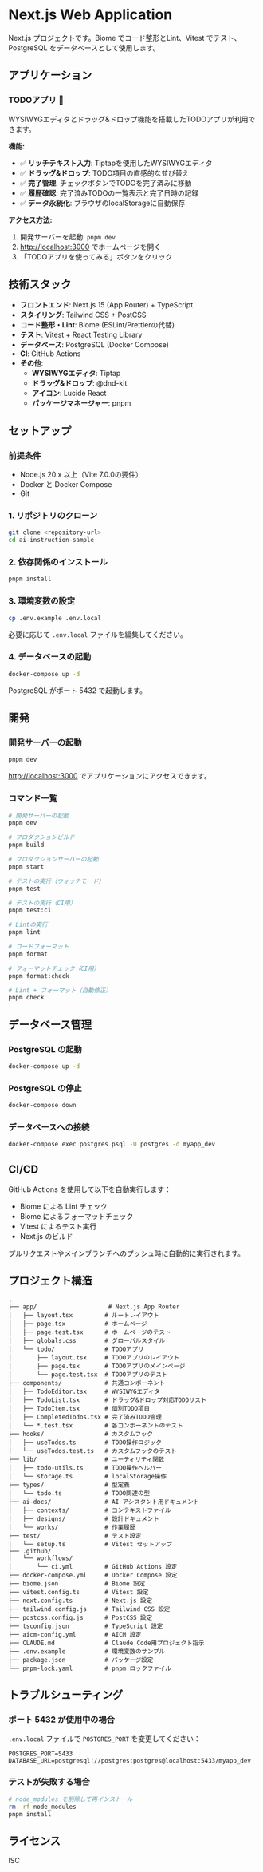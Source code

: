 # Next.js Web Application

Next.js プロジェクトです。Biome でコード整形とLint、Vitest でテスト、PostgreSQL をデータベースとして使用します。

## アプリケーション

### TODOアプリ 📝

WYSIWYGエディタとドラッグ&ドロップ機能を搭載したTODOアプリが利用できます。

**機能:**
- ✅ **リッチテキスト入力**: Tiptapを使用したWYSIWYGエディタ
- ✅ **ドラッグ&ドロップ**: TODO項目の直感的な並び替え
- ✅ **完了管理**: チェックボタンでTODOを完了済みに移動
- ✅ **履歴確認**: 完了済みTODOの一覧表示と完了日時の記録
- ✅ **データ永続化**: ブラウザのlocalStorageに自動保存

**アクセス方法:**
1. 開発サーバーを起動: `pnpm dev`
2. [http://localhost:3000](http://localhost:3000) でホームページを開く
3. 「TODOアプリを使ってみる」ボタンをクリック

## 技術スタック

- **フロントエンド**: Next.js 15 (App Router) + TypeScript
- **スタイリング**: Tailwind CSS + PostCSS
- **コード整形・Lint**: Biome (ESLint/Prettierの代替)
- **テスト**: Vitest + React Testing Library
- **データベース**: PostgreSQL (Docker Compose)
- **CI**: GitHub Actions
- **その他**: 
  - **WYSIWYGエディタ**: Tiptap
  - **ドラッグ&ドロップ**: @dnd-kit
  - **アイコン**: Lucide React
  - **パッケージマネージャー**: pnpm

## セットアップ

### 前提条件

- Node.js 20.x 以上（Vite 7.0.0の要件）
- Docker と Docker Compose
- Git

### 1. リポジトリのクローン

```bash
git clone <repository-url>
cd ai-instruction-sample
```

### 2. 依存関係のインストール

```bash
pnpm install
```

### 3. 環境変数の設定

```bash
cp .env.example .env.local
```

必要に応じて `.env.local` ファイルを編集してください。

### 4. データベースの起動

```bash
docker-compose up -d
```

PostgreSQL がポート 5432 で起動します。

## 開発

### 開発サーバーの起動

```bash
pnpm dev
```

[http://localhost:3000](http://localhost:3000) でアプリケーションにアクセスできます。

### コマンド一覧

```bash
# 開発サーバーの起動
pnpm dev

# プロダクションビルド
pnpm build

# プロダクションサーバーの起動
pnpm start

# テストの実行（ウォッチモード）
pnpm test

# テストの実行（CI用）
pnpm test:ci

# Lintの実行
pnpm lint

# コードフォーマット
pnpm format

# フォーマットチェック（CI用）
pnpm format:check

# Lint + フォーマット（自動修正）
pnpm check
```

## データベース管理

### PostgreSQL の起動

```bash
docker-compose up -d
```

### PostgreSQL の停止

```bash
docker-compose down
```

### データベースへの接続

```bash
docker-compose exec postgres psql -U postgres -d myapp_dev
```

## CI/CD

GitHub Actions を使用して以下を自動実行します：

- Biome による Lint チェック
- Biome によるフォーマットチェック
- Vitest によるテスト実行
- Next.js のビルド

プルリクエストやメインブランチへのプッシュ時に自動的に実行されます。

## プロジェクト構造

```
.
├── app/                    # Next.js App Router
│   ├── layout.tsx         # ルートレイアウト
│   ├── page.tsx           # ホームページ
│   ├── page.test.tsx      # ホームページのテスト
│   ├── globals.css        # グローバルスタイル
│   └── todo/              # TODOアプリ
│       ├── layout.tsx     # TODOアプリのレイアウト
│       ├── page.tsx       # TODOアプリのメインページ
│       └── page.test.tsx  # TODOアプリのテスト
├── components/            # 共通コンポーネント
│   ├── TodoEditor.tsx     # WYSIWYGエディタ
│   ├── TodoList.tsx       # ドラッグ&ドロップ対応TODOリスト
│   ├── TodoItem.tsx       # 個別TODO項目
│   ├── CompletedTodos.tsx # 完了済みTODO管理
│   └── *.test.tsx         # 各コンポーネントのテスト
├── hooks/                 # カスタムフック
│   ├── useTodos.ts        # TODO操作ロジック
│   └── useTodos.test.ts   # カスタムフックのテスト
├── lib/                   # ユーティリティ関数
│   ├── todo-utils.ts      # TODO操作ヘルパー
│   └── storage.ts         # localStorage操作
├── types/                 # 型定義
│   └── todo.ts            # TODO関連の型
├── ai-docs/               # AI アシスタント用ドキュメント
│   ├── contexts/          # コンテキストファイル
│   ├── designs/           # 設計ドキュメント
│   └── works/             # 作業履歴
├── test/                  # テスト設定
│   └── setup.ts           # Vitest セットアップ
├── .github/
│   └── workflows/
│       └── ci.yml         # GitHub Actions 設定
├── docker-compose.yml     # Docker Compose 設定
├── biome.json             # Biome 設定
├── vitest.config.ts       # Vitest 設定
├── next.config.ts         # Next.js 設定
├── tailwind.config.js     # Tailwind CSS 設定
├── postcss.config.js      # PostCSS 設定
├── tsconfig.json          # TypeScript 設定
├── aicm-config.yml        # AICM 設定
├── CLAUDE.md              # Claude Code用プロジェクト指示
├── .env.example           # 環境変数のサンプル
├── package.json           # パッケージ設定
└── pnpm-lock.yaml         # pnpm ロックファイル
```

## トラブルシューティング

### ポート 5432 が使用中の場合

`.env.local` ファイルで `POSTGRES_PORT` を変更してください：

```env
POSTGRES_PORT=5433
DATABASE_URL=postgresql://postgres:postgres@localhost:5433/myapp_dev
```

### テストが失敗する場合

```bash
# node_modules を削除して再インストール
rm -rf node_modules
pnpm install
```

## ライセンス

ISC